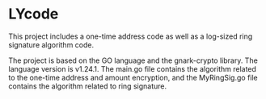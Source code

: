 # LYcode
This project includes a one-time address code as well as a log-sized ring signature algorithm code.

The project is based on the GO language and the gnark-crypto library. The language version is v1.24.1. The main.go file contains the algorithm related to the one-time address and amount encryption, and the MyRingSig.go file contains the algorithm related to ring signature.
